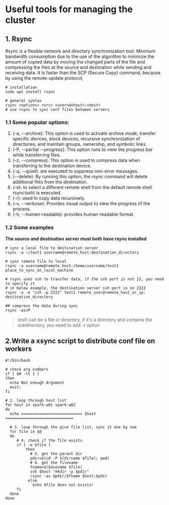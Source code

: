 # Useful tools for managing the cluster

## 1. Rsync

Rsync is a flexible network and directory synchronization tool. Minimum bandwidth consumption due to the use of the 
algorithm to minimize the amount of copied data by moving the changed parts of the file and compressing the files 
at the source and destination while sending and receiving data.
It is faster than the SCP (Secure Copy) command, because by using the remote-update protocol,

```shell
# installation
sudo apt install rsync

# general syntax
rsync <options> <src> <user>@<host>:<dest>
# use rsync to sync conf files between servers
```

### 1.1 Some popular options:
1. (-a, --archive):	This option is used to activate archive mode, transfer specific devices, block devices, recursive 
synchronization of directories, and maintain groups, ownership, and symbolic links.
2. (-P, --partial --progress):	This option runs to view the progress bar while transferring files.
3. (-z, --compress):	This option is used to compress data when transferring to the destination device.
4. (-q, --quiet):	are executed to suppress non-error messages.
5. (--delete):	By running this option, the rsync command will delete additional files from the destination.
6. (-e): to select a different remote shell from the default remote shell rsync(ssh) is executed.
7. (-r): used to copy data recursively.
8. (-v, --verbose):	Provides visual output to view the progress of the process.
9. (-h, --human-readable): provides human-readable format.

### 1.2 Some examples

**The source and destination server must both have rsync installed**

```shell
# sync a local file to destination server
rsync -a ~/test1 username@remote_host:destination_directory

# sync remote file to local 
rsync -a username@remote_host:/home/username/test1 place_to_sync_on_local_machine

# rsync uses ssh to transfer data, if the ssh port is not 22, you need to specify it
# in below example, the destination server ssh port is on 2322
rsync -a -e "ssh -p 2322" test1 remote_user@remote_host_or_ip: destination_directory

## compress the data during sync
rsync -azvP
```

> test1 can be a file or directory, if it's a directory and contains the subdirectory, you need to add -r option

## 2.Write a xsync script to distribute conf file on workers

```shell
#!/bin/bash

# check arg numbers
if [ $# -lt 1 ]
then 
  echo Not enough Argument
  exit;
fi 

# 2. loop through host list
for host in spark-w01 spark-w02
do 
  echo =========================== $host ==============================
  
  # 3. loop through the give file list, sync it one by one
  for file in $@
  do
     # 4. check if the file exists
     if [ -e $file ]
         then
           # 5. get the parent dir
           pdir=$(cd -P $(dirname $file); pwd) 
           # 6. get the filename
           fname=$(basename $file)
           ssh $host "mkdir -p $pdir"
           rsync -av $pdir/$fname $host:$pdir
          else
            echo $file does not exists!
     fi 
  done
done 
```
